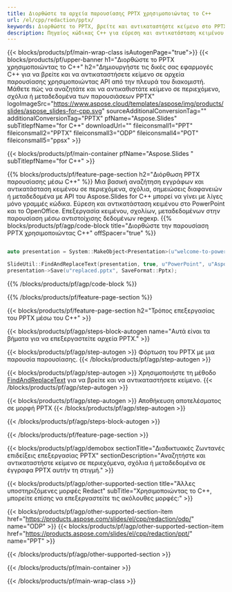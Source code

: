 ```yaml
---
title: Διορθώστε τα αρχεία παρουσίασης PPTX χρησιμοποιώντας το C++
url: /el/cpp/redaction/pptx/
keywords: Διορθώστε το PPTX, βρείτε και αντικαταστήστε κείμενο στο PPTX, ενημερώστε την παρουσίαση PPTX
description: Πηγαίος κώδικας C++ για εύρεση και αντικατάσταση κειμένου στην παρουσίαση PPTX.
---
```


{{< blocks/products/pf/main-wrap-class isAutogenPage="true">}}
{{< blocks/products/pf/upper-banner h1="Διορθώστε το PPTX χρησιμοποιώντας το C++" h2="Δημιουργήστε τις δικές σας εφαρμογές C++ για να βρείτε και να αντικαταστήσετε κείμενο σε αρχεία παρουσίασης χρησιμοποιώντας API από την πλευρά του διακομιστή. Μάθετε πώς να αναζητάτε και να αντικαθιστάτε κείμενο σε περιεχόμενο, σχόλια ή μεταδεδομένα των παρουσιάσεων PPTX" logoImageSrc="https://www.aspose.cloud/templates/aspose/img/products/slides/aspose_slides-for-cpp.svg" sourceAdditionalConversionTag="" additionalConversionTag="PPTX" pfName="Aspose.Slides" subTitlepfName="for C++" downloadUrl="" fileiconsmall1="PPT" fileiconsmall2="PPTX" fileiconsmall3="ODP" fileiconsmall4="POT" fileiconsmall5="ppsx" >}}

{{< blocks/products/pf/main-container pfName="Aspose.Slides " subTitlepfName="for C++" >}}

{{% blocks/products/pf/feature-page-section  h2="Διόρθωση PPTX παρουσίασης μέσω C++" %}}
Μια βασική αναζήτηση εγγράφων και αντικατάσταση κειμένου σε περιεχόμενα, σχόλια, σημειώσεις διαφανειών ή μεταδεδομένα με API του Aspose.Slides for C++ μπορεί να γίνει με λίγες μόνο γραμμές κώδικα. Εύρεση και αντικατάσταση κειμένου στο PowerPoint και το OpenOffice. Επεξεργασία κειμένου, σχολίων, μεταδεδομένων στην παρουσίαση μέσω αντιστοίχισης δεδομένων regexp.
{{% blocks/products/pf/agp/code-block title="Διορθώστε την παρουσίαση PPTX χρησιμοποιώντας C++" offSpacer="true" %}}

```cpp

auto presentation = System::MakeObject<Presentation>(u"welcome-to-powerpoint.pptx");

SlideUtil::FindAndReplaceText(presentation, true, u"PowerPoint", u"Aspose.Slides", nullptr);
presentation->Save(u"replaced.pptx", SaveFormat::Pptx);	
```

{{% /blocks/products/pf/agp/code-block %}}

{{% /blocks/products/pf/feature-page-section %}}

{{< blocks/products/pf/feature-page-section  h2="Τρόπος επεξεργασίας του PPTX μέσω του C++" >}}

{{< blocks/products/pf/agp/steps-block-autogen name="Αυτά είναι τα βήματα για να επεξεργαστείτε αρχεία PPTX." >}}

{{< blocks/products/pf/agp/step-autogen >}}
Φόρτωση του PPTX με μια παρουσία παρουσίασης.
{{< /blocks/products/pf/agp/step-autogen >}}

{{< blocks/products/pf/agp/step-autogen >}}
Χρησιμοποιήστε τη μέθοδο [FindAndReplaceText](https://reference.aspose.com/slides/cpp/aspose.slides.util/slideutil/findandreplacetext/) για να βρείτε και να αντικαταστήσετε κείμενο.
{{< /blocks/products/pf/agp/step-autogen >}}

{{< blocks/products/pf/agp/step-autogen >}}
Αποθήκευση αποτελέσματος σε μορφή PPTX
{{< /blocks/products/pf/agp/step-autogen >}}

{{< /blocks/products/pf/agp/steps-block-autogen >}}

{{< /blocks/products/pf/feature-page-section >}}

{{< blocks/products/pf/agp/demobox sectionTitle="Διαδικτυακές Ζωντανές επιδείξεις επεξεργασίας PPTX" sectionDescription="Αναζητήστε και αντικαταστήστε κείμενο σε περιεχόμενα, σχόλια ή μεταδεδομένα σε έγγραφα PPTX αυτήν τη στιγμή." >}}

{{< blocks/products/pf/agp/other-supported-section title="Άλλες υποστηριζόμενες μορφές Redact" subTitle="Χρησιμοποιώντας το C++, μπορείτε επίσης να επεξεργαστείτε τις ακόλουθες μορφές:" >}}

{{< blocks/products/pf/agp/other-supported-section-item href="https://products.aspose.com/slides/el/cpp/redaction/odp/" name="ODP" >}}
{{< blocks/products/pf/agp/other-supported-section-item href="https://products.aspose.com/slides/el/cpp/redaction/ppt/" name="PPT" >}}


{{< /blocks/products/pf/agp/other-supported-section >}}

{{< /blocks/products/pf/main-container >}}
    
{{< /blocks/products/pf/main-wrap-class >}}